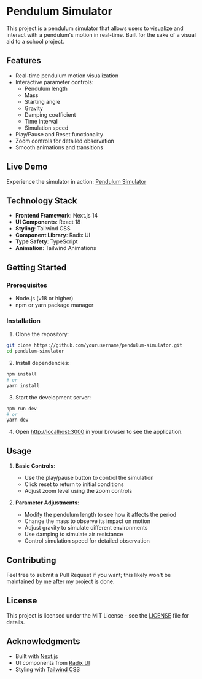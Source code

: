 # Pendulum Simulator

This project is a pendulum simulator that allows users to visualize and interact with a pendulum's motion in real-time. Built for the sake of a visual aid to a school project.

## Features

- Real-time pendulum motion visualization
- Interactive parameter controls:
  - Pendulum length
  - Mass
  - Starting angle
  - Gravity
  - Damping coefficient
  - Time interval
  - Simulation speed
- Play/Pause and Reset functionality
- Zoom controls for detailed observation
- Smooth animations and transitions

## Live Demo

Experience the simulator in action:
[Pendulum Simulator](https://pendulum-simulator.pages.dev)

## Technology Stack

- **Frontend Framework**: Next.js 14
- **UI Components**: React 18
- **Styling**: Tailwind CSS
- **Component Library**: Radix UI
- **Type Safety**: TypeScript
- **Animation**: Tailwind Animations

## Getting Started

### Prerequisites

- Node.js (v18 or higher)
- npm or yarn package manager

### Installation

1. Clone the repository:
```bash
git clone https://github.com/yourusername/pendulum-simulator.git
cd pendulum-simulator
```

2. Install dependencies:
```bash
npm install
# or
yarn install
```

3. Start the development server:
```bash
npm run dev
# or
yarn dev
```

4. Open [http://localhost:3000](http://localhost:3000) in your browser to see the application.

## Usage

1. **Basic Controls**:
   - Use the play/pause button to control the simulation
   - Click reset to return to initial conditions
   - Adjust zoom level using the zoom controls

2. **Parameter Adjustments**:
   - Modify the pendulum length to see how it affects the period
   - Change the mass to observe its impact on motion
   - Adjust gravity to simulate different environments
   - Use damping to simulate air resistance
   - Control simulation speed for detailed observation

## Contributing

Feel free to submit a Pull Request if you want; this likely won't be maintained by me after my project is done.

## License

This project is licensed under the MIT License - see the [LICENSE](LICENSE) file for details.

## Acknowledgments

- Built with [Next.js](https://nextjs.org/)
- UI components from [Radix UI](https://www.radix-ui.com/)
- Styling with [Tailwind CSS](https://tailwindcss.com/)